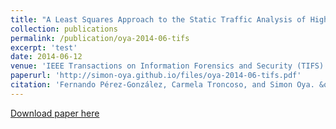 ```yaml
---
title: "A Least Squares Approach to the Static Traffic Analysis of High-Latency Anonymous Communication Systems"
collection: publications
permalink: /publication/oya-2014-06-tifs
excerpt: 'test'
date: 2014-06-12
venue: 'IEEE Transactions on Information Forensics and Security (TIFS)'
paperurl: 'http://simon-oya.github.io/files/oya-2014-06-tifs.pdf'
citation: 'Fernando Pérez-González, Carmela Troncoso, and Simon Oya. &quot;A Least Squares Approach to the Static Traffic Analysis of High-Latency Anonymous Communication Systems&quot; <i>IEEE Transactions on Information Forensics and Security</i>. (pp. 1341-1355). IEEE, 2014.'
---
```


[Download paper here](http://simon-oya.github.io/files/oya-2014-06-tifs.pdf)
